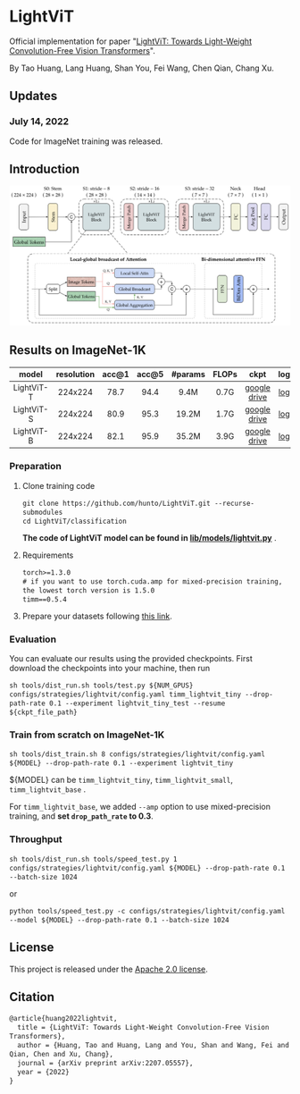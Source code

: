 # LightViT
Official implementation for paper "[LightViT: Towards Light-Weight Convolution-Free Vision Transformers](https://arxiv.org/abs/2207.05557)".

By Tao Huang, Lang Huang, Shan You, Fei Wang, Chen Qian, Chang Xu.


## Updates  
### July 14, 2022  
Code for ImageNet training was released.


## Introduction  
<p align='center'>
<img src='./assests/architecture.png' alt='mask' width='1000px'>
</p>

## Results on ImageNet-1K  

|model|resolution|acc@1|acc@5|#params|FLOPs|ckpt|log|
|:--:|:--:|:--:|:--:|:--:|:--:|:--:|:--:|
|LightViT-T|224x224|78.7|94.4|9.4M|0.7G|[google drive](https://drive.google.com/file/d/1NasAnHYK6bkmj0-rzYvxQSEUiKAOW3j9/view?usp=sharing)|[log](https://github.com/hunto/LightViT/releases/download/v0.0.1/log_lightvit_tiny.csv)|
|LightViT-S|224x224|80.9|95.3|19.2M|1.7G|[google drive](https://drive.google.com/file/d/16EZUth-wZ7rKR6tI67_Smp6GGzaODp16/view?usp=sharing)|[log](https://github.com/hunto/LightViT/releases/download/v0.0.1/log_lightvit_small.csv)|
|LightViT-B|224x224|82.1|95.9|35.2M|3.9G|[google drive](https://drive.google.com/file/d/1MpVvfo8AiJMmz8CJZ7lBnDyoBJUEDxeL/view?usp=sharing)|[log](https://github.com/hunto/LightViT/releases/download/v0.0.1/log_lightvit_base.csv)|

### Preparation  
1. Clone training code  
    ```shell
    git clone https://github.com/hunto/LightViT.git --recurse-submodules
    cd LightViT/classification
    ```

    **The code of LightViT model can be found in [lib/models/lightvit.py](https://github.com/hunto/image_classification_sota/blob/main/lib/models/lightvit.py)** .

2. Requirements  
    ```shell
    torch>=1.3.0
    # if you want to use torch.cuda.amp for mixed-precision training, the lowest torch version is 1.5.0
    timm==0.5.4
    ```
3. Prepare your datasets following [this link](https://github.com/hunto/image_classification_sota#prepare-datasets).

### Evaluation  
You can evaluate our results using the provided checkpoints. First download the checkpoints into your machine, then run
```shell
sh tools/dist_run.sh tools/test.py ${NUM_GPUS} configs/strategies/lightvit/config.yaml timm_lightvit_tiny --drop-path-rate 0.1 --experiment lightvit_tiny_test --resume ${ckpt_file_path}
```

### Train from scratch on ImageNet-1K
```shell
sh tools/dist_train.sh 8 configs/strategies/lightvit/config.yaml ${MODEL} --drop-path-rate 0.1 --experiment lightvit_tiny
```
${MODEL} can be `timm_lightvit_tiny`, `timm_lightvit_small`, `timm_lightvit_base` . 

For `timm_lightvit_base`, we added `--amp` option to use mixed-precision training, and **set `drop_path_rate` to 0.3**.

### Throughput
```shell
sh tools/dist_run.sh tools/speed_test.py 1 configs/strategies/lightvit/config.yaml ${MODEL} --drop-path-rate 0.1 --batch-size 1024
```
or
```shell
python tools/speed_test.py -c configs/strategies/lightvit/config.yaml --model ${MODEL} --drop-path-rate 0.1 --batch-size 1024
```

## License  
This project is released under the [Apache 2.0 license](LICENSE).

## Citation  
```
@article{huang2022lightvit,
  title = {LightViT: Towards Light-Weight Convolution-Free Vision Transformers},
  author = {Huang, Tao and Huang, Lang and You, Shan and Wang, Fei and Qian, Chen and Xu, Chang},
  journal = {arXiv preprint arXiv:2207.05557},
  year = {2022}
}
```
